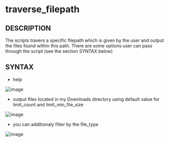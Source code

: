 # traverse_filepath

## DESCRIPTION
The scripts travers a specific filepath which is given by the user and output the files found within this path.
There are some options user can pass through the script (see the section SYNTAX below)

## SYNTAX

* help

![image](https://github.com/user-attachments/assets/24b6010f-9bca-4f56-8461-96b055b640c6)

* output files located in my Downloads directory using default value for limit_count and limit_min_file_size

![image](https://github.com/user-attachments/assets/c3ec8bc7-9a62-4cbe-abcd-79fd6ca7297a)

* you can additionaly filter by the file_type

![image](https://github.com/user-attachments/assets/8324a8f6-6cc8-46a3-a0e0-e5afcb594ae3)



